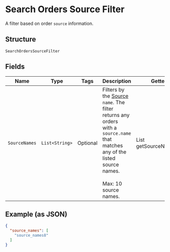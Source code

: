 
# Search Orders Source Filter

A filter based on order `source` information.

## Structure

`SearchOrdersSourceFilter`

## Fields

| Name | Type | Tags | Description | Getter |
|  --- | --- | --- | --- | --- |
| `SourceNames` | `List<String>` | Optional | Filters by the [Source](../../doc/models/order-source.md) `name`. The filter returns any orders<br>with a `source.name` that matches any of the listed source names.<br><br>Max: 10 source names. | List<String> getSourceNames() |

## Example (as JSON)

```json
{
  "source_names": [
    "source_names8"
  ]
}
```

